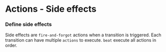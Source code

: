 # Actions - Side effects

### Define side effects

Side effects are `fire-and-forgot` actions when a transition is triggered. Each transition can have multiple `actions` to execute. `beat` execute all actions in order.&#x20;
